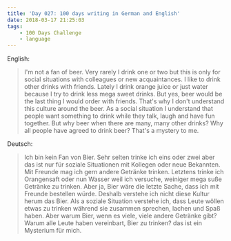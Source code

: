 ```yaml
---
title: 'Day 027: 100 days writing in German and English'
date: 2018-03-17 21:25:03
tags:
    - 100 Days Challenge
    - language
---
```

English:
> I'm not a fan of beer. Very rarely I drink one or two but this is only for social situations with colleagues or new acquaintances. I like to drink other drinks with friends. Lately I drink orange juice or just water because I try to drink less mega sweet drinks. But yes, beer would be the last thing I would order with friends. That's why I don't understand this culture around the beer. As a social situation I understand that people want something to drink while they talk, laugh and have fun together. But why beer when there are many, many other drinks? Why all people have agreed to drink beer? That's a mystery to me.

Deutsch:
> Ich bin kein Fan von Bier. Sehr selten trinke ich eins oder zwei aber das ist nur für soziale Situationen mit Kollegen oder neue Bekannten. Mit Freunde mag ich gern andere Getränke trinken. Letztens trinke ich Orangensaft oder nun Wasser weil ich versuche, weiniger mega suße Getränke zu trinken. Aber ja, Bier wäre die letzte Sache, dass ich mit Freunde bestellen würde. Deshalb verstehe ich nicht diese Kultur herum das Bier. Als a soziale Situation verstehe ich, dass Leute wöllen etwas zu trinken während sie zusammen sprechen, lachen und Spaß haben. Aber warum Bier, wenn es viele, viele andere Getränke gibt? Warum alle Leute haben vereinbart, Bier zu trinken? das ist ein Mysterium für mich.